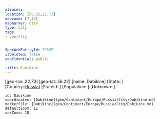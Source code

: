 ```yaml
---
aliases: 
location: [56.22,22.73]
mapzoom: [7,12] 
mapmarker: city 
type: City
tags:
- geo/City


SpocWebEntityId: 29697
isDeleted: false
confidential: public

title: Dabikine
---
```

[geo-lon::22.73]
[geo-lat::56.22]
[name::Dabikine]
[State::]
[Country::[Russia](geo/Continent/Europe/Russia.md)]
[StateId::]
[Population::]
[Unknown::]


```leaflet
id: Dabikine
coordinates: [Dabikine](geo/Continent/Europe/Russia/City/Dabikine.md)
markerFile: [Dabikine](geo/Continent/Europe/Russia/City/Dabikine.md)
defaultZoom: 11 
maxZoom: 18
```



